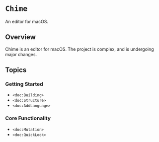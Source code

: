 # ``Chime``

An editor for macOS.

## Overview

Chime is an editor for macOS. The project is complex, and is undergoing major changes.

## Topics

### Getting Started

- ``<doc:Building>``
- ``<doc:Structure>``
- ``<doc:AddLanguage>``

### Core Functionality

- ``<doc:Mutation>``
- ``<doc:QuickLook>``

